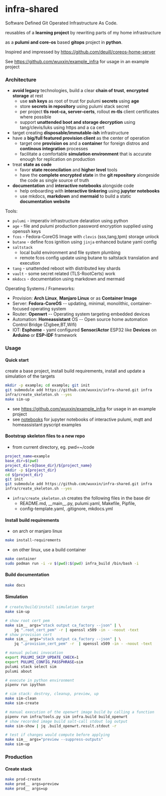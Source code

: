 # infra-shared

Software Defined Git Operated Infrastructure As Code.


reusables of a **learning project** by rewriting parts of my home infrastructure

as a **pulumi and core-os** based **gitops** project in **python**.


Inspired and impressed by https://github.com/deuill/coreos-home-server

See https://github.com/wuxxin/example_infra for usage in an example project

### Architecture

- **avoid legacy** technologies, build a clear **chain of trust**, **encrypted storage** at rest
    - use **ssh keys** as root of trust for pulumi **secrets** using **age**
    - store **secrets in repository** using pulumi stack secret
    - per project **tls root-ca, server-certs**, rollout **m-tls** client certificates where possible
    - support **unattended boot and storage decryption** using tang/clevis/luks using https and a ca cert
- target creating **disposable/immutable-ish** infrastructure
- have a **big/full featured provision client** as the center of operation
    - target one **provision os** and a **container** for foreign distros and **continous integration** processes
    - facilitate a comfortable **simulation environment** that is accurate enough for replication on production
- treat **state as code**
    - favor **state reconcilation** and **higher level** tools
    - have the **complete encrypted state** in the **git repository** alongeside the code as single source of truth
- **documentation** and **interactive notebooks** alongside code
    - help onboarding with **interactive tinkering** using **jupyter notebooks**
    - use mkdocs, **markdown** and **mermaid** to build a static **documentation website**

Tools:

- `pulumi` - imperativ infrastructure delaration using python
- `age` - file and pulumi production password encryption supplied using openssh keys
- `fcos` - Fedora-CoreOS Image with `clevis` (sss,tang,tpm) storage unlock
- `butane` - define fcos ignition using `jinja` enhanced butane yaml config
- `saltstack`
    - local build environment and file system plumbing
    - remote fcos config update using butane to saltstack translation and execution
- `tang` - unattended reboot with distributed key shards
- `vault` - some secret related (TLS-RootCerts) work
- `mkdocs` - documentation using markdown and mermaid

Operating Systems / Frameworks:

- Provision: **Arch Linux**, **Manjaro Linux** or as **Container Image**
- Server: **Fedora-CoreOS** -- updating, minimal, monolithic, container-focused operating system
- Router: **Openwrt** -- Operating system targeting embedded devices
- Automation: **Homeassistant** OS -- Open source home automation Control Bridge (Zigbee,BT,Wifi)
- IOT: **Esphome** - yaml configured **Sensor/Actor** ESP32 like **Devices** on **Arduino** or **ESP-IDF** framework

### Usage

#### Quick start

create a base project, install build requirements, install and update a simulation of the targets

```sh
mkdir -p example; cd example; git init
git submodule add https://github.com/wuxxin/infra-shared.git infra
infra/create_skeleton.sh --yes
make sim-up
```

- see https://github.com/wuxxin/example_infra for usage in an example project
- see [notebooks](https://github.com/wuxxin/example_infra/notebooks) for jupyter notebooks of interactive pulumi, mqtt and homeassistant pyscript examples

#### Bootstrap skeleton files to a new repo

- from current directory, eg. pwd=~/code

```sh
project_name=example
base_dir=$(pwd)
project_dir=${base_dir}/${project_name}
mkdir -p ${project_dir}
cd ${project_dir}
git init
git submodule add https://github.com/wuxxin/infra-shared.git infra
infra/create_skeleton.sh --yes
```

- `infra/create_skeleton.sh` creates the following files in the base dir
    - README.md, \_\_main\_\_.py, pulumi.yaml, Makefile, Pipfile,
    - config-template.yaml, .gitignore, mkdocs.yml

#### Install build requirements

+ on arch or manjaro linux

```sh
make install-requirements
```

+ on other linux, use a build container

```sh
make container
sudo podman run -i -v $(pwd):$(pwd) infra_build /bin/bash -i
```

#### Build documentation

```sh
make docs
```

#### Simulation

```sh
# create/build/install simulation target
make sim-up

# show root cert pem
make sim__ args="stack output ca_factory --json" | \
    jq ".root_cert_pem" -r | openssl x509 -in - -noout -text
# show provision cert
make sim__ args="stack output ca_factory --json" | \
    jq ".provision_cert_pem" -r  | openssl x509 -in - -noout -text

# manual pulumi invocation
export PULUMI_SKIP_UPDATE_CHECK=1
export PULUMI_CONFIG_PASSPHRASE=sim
pulumi stack select sim
pulumi about

# execute in python environment
pipenv run ipython

# sim stack: destroy, cleanup, preview, up
make sim-clean
make sim-create

# manual execution of the openwrt image build by calling a function
pipenv run infra/tools.py sim infra.build build_openwrt
# show recorded image build salt-call stdout log output
make sim-show | jq .build_openwrt.result.stdout -r

# test if changes would compute before applying
make sim__ args="preview --suppress-outputs"
make sim-up
```

### Production

#### Create stack

```sh
make prod-create
make prod__ args=preview
make prod__ args=up
```
